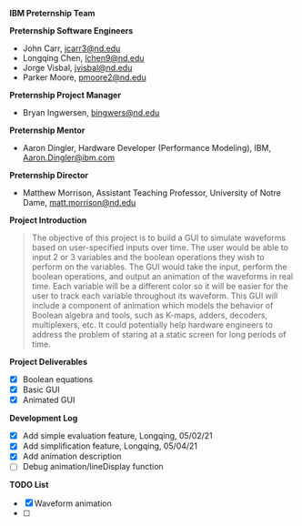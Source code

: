 **IBM Preternship Team**

**Preternship Software Engineers** 
- John Carr, jcarr3@nd.edu 
- Longqing Chen, lchen9@nd.edu 
- Jorge Visbal, jvisbal@nd.edu 
- Parker Moore, pmoore2@nd.edu 

**Preternship Project Manager**
- Bryan Ingwersen, bingwers@nd.edu

**Preternship Mentor** 
- Aaron Dingler, Hardware Developer (Performance Modeling), IBM, Aaron.Dingler@ibm.com 

**Preternship Director**
- Matthew Morrison, Assistant Teaching Professor, University of Notre Dame, matt.morrison@nd.edu 

**Project Introduction**
> The objective of this project is to build a GUI to simulate waveforms based on user-specified inputs over time. The user would be able to input 2 or 3 variables and the boolean operations they wish to perform on the variables. The GUI would take the input, perform the boolean operations, and output an animation of the waveforms in real time. Each variable will be a different color so it will be easier for the user to track each variable throughout its waveform. This GUI will include a component of animation which models the behavior of Boolean algebra and tools, such as K-maps, adders, decoders, multiplexers, etc. It could potentially help hardware engineers to address the problem of staring at a static screen for long periods of time. 

**Project Deliverables**

- [x] Boolean equations
- [x] Basic GUI
- [x] Animated GUI

**Development Log**
- [x] Add simple evaluation feature, Longqing, 05/02/21
- [x] Add simplification feature, Longqing, 05/04/21
- [x] Add animation description
- [ ] Debug animation/lineDisplay function 

**TODO List**

- [x] Waveform animation
- [ ] 
